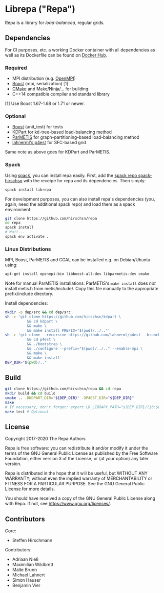 # Librepa ("Repa")

Repa is a library for *load-balanced*, regular grids.

## Dependencies

For CI purposes, etc. a working Docker container with all dependencies as well as its Dockerfile can be found on [Docker Hub](https://hub.docker.com/r/hirschsn/repa).

### Required

- MPI distribution (e.g. [OpenMPI](https://www.open-mpi.org/))
- [Boost](https://www.boost.org/) (mpi, serialization) [1]
- [CMake](https://cmake.org/) and Make/Ninja/... for building
- C++14 compatible compiler and standard library

[1] Use Boost 1.67-1.68 or 1.71 or newer.

### Optional

- [Boost](https://www.boost.org/) (unit_test) for tests
- [KDPart](https://github.com/hirschsn/kdpart) for kd-tree-based load-balancing method
- [ParMETIS](http://glaros.dtc.umn.edu/gkhome/metis/parmetis/overview) for graph-partitioning-based load-balancing method
- [lahnerml's p4est](https://github.com/lahnerml/p4est/tree/p4est-ESPResSo-integration) for SFC-based grid

Same note as above goes for KDPart and ParMETIS.

### Spack

Using [spack](https://github.com/spack/spack), you can install repa easily.
First, add the [spack repo spack-hirschsn](https://github.com/hirschsn/spack-hirschsn/) with the receipe for repa and its dependencies.
Then simply:

```sh
spack install librepa
```

For development purposes, you can also install repa's dependencies (you, again, need the additional spack repo) and load them as a spack environment:

```sh
git clone https://github.com/hirschsn/repa
cd repa
spack install
# Wait...
spack env activate .
```

### Linux Distributions

MPI, Boost, ParMETIS and CGAL can be installed e.g. on Debian/Ubuntu using:

```sh
apt-get install openmpi-bin libboost-all-dev libparmetis-dev cmake
```

Note for manual ParMETIS installations: ParMETIS's `make install` does *not* install metis.h from metis/include/. Copy this file manually to the appropriate prefix/include directory.

Install dependencies:

```sh
mkdir -p dep/src && cd dep/src
sh -c 'git clone https://github.com/hirschsn/kdpart \
          && cd kdpart \
          && make \
          && make install PREFIX="$(pwd)/../.."'
sh -c 'git clone --recursive https://github.com/lahnerml/p4est --branch p4est-ESPResSo-integration \
          && cd p4est \
          && ./bootstrap \
          && ./configure --prefix="$(pwd)/../.." --enable-mpi \
          && make \
          && make install'
DEP_DIR="$(pwd)/.."
```

## Build

```sh
git clone https://github.com/hirschsn/repa && cd repa
mkdir build && cd build
cmake .. -DKDPART_DIR="${DEP_DIR}" -DP4EST_DIR="${DEP_DIR}"
make
# If necessary, don't forget: export LD_LIBRARY_PATH="${DEP_DIR}/lib:$LD_LIBRARY_PATH"
make test # Optional
```

## License

Copyright 2017-2020 The Repa Authors

Repa is free software: you can redistribute it and/or modify
it under the terms of the GNU General Public License as published by
the Free Software Foundation, either version 3 of the License, or
(at your option) any later version.

Repa is distributed in the hope that it will be useful,
but WITHOUT ANY WARRANTY; without even the implied warranty of
MERCHANTABILITY or FITNESS FOR A PARTICULAR PURPOSE.  See the
GNU General Public License for more details.

You should have received a copy of the GNU General Public License
along with Repa.  If not, see <https://www.gnu.org/licenses/>.

## Contributors

Core:

- Steffen Hirschmann

Contributors:

- Adriaan Nieß
- Maximilian Wildbrett
- Malte Brunn
- Michael Lahnert
- Simon Hauser
- Benjamin Vier
